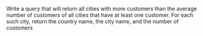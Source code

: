 Write a query that will return all cities with more customers than the average number of  customers of all cities that have at least one customer. 
For each such city, return the country name,  the city name, and the number of customers